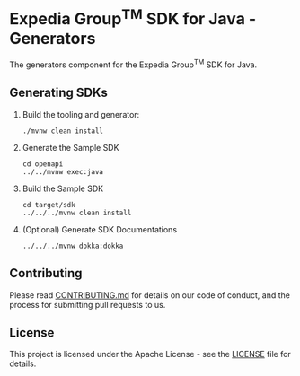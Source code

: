 # Expedia Group<sup>TM</sup> SDK for Java - Generators
The generators component for the Expedia Group<sup>TM</sup> SDK for Java.

## Generating SDKs

1. Build the tooling and generator:
    ```
    ./mvnw clean install
    ```
2. Generate the Sample SDK
    ```
   cd openapi
    ../../mvnw exec:java
    ```
3. Build the Sample SDK
    ```
    cd target/sdk
    ../../../mvnw clean install
    ```

4. (Optional) Generate SDK Documentations
   ```
   ../../../mvnw dokka:dokka
   ```

## Contributing

Please read [CONTRIBUTING.md](CONTRIBUTING.md) for details on our code of conduct, and the process for submitting pull requests to us.

## License
This project is licensed under the Apache License - see the [LICENSE](LICENSE) file for details.

